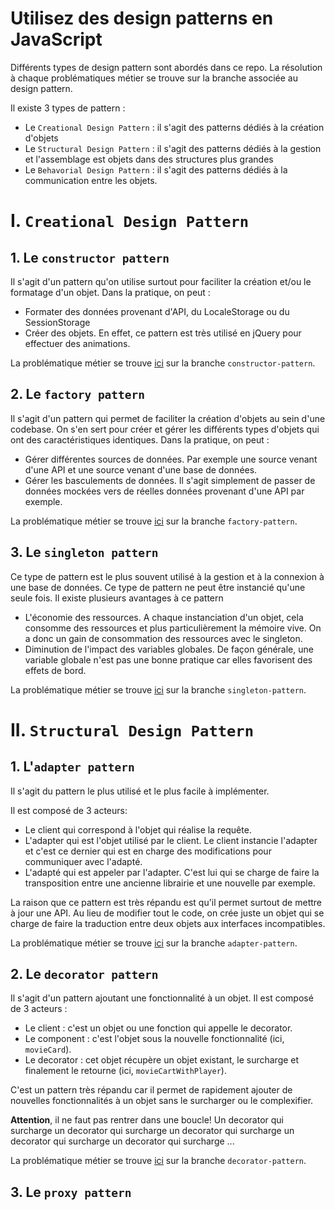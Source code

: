 # Utilisez des design patterns en JavaScript

Différents types de design pattern sont abordés dans ce repo. La résolution à chaque problématiques métier se trouve sur la branche associée au design pattern.

Il existe 3 types de pattern :
- Le `Creational Design Pattern` : il s'agit des patterns dédiés à la création d'objets
- Le `Structural Design Pattern` : il s'agit des patterns dédiés à la gestion et l'assemblage est objets dans des structures plus grandes
- Le `Behavorial Design Pattern` : il s'agit des patterns dédiés à la communication entre les objets.

# I. `Creational Design Pattern`

## 1. Le `constructor pattern`

Il s'agit d'un pattern qu'on utilise surtout pour faciliter la création et/ou le formatage d'un objet. Dans la pratique, on peut : 
-  Formater des données provenant d'API, du LocaleStorage ou du SessionStorage
- Créer des objets. En effet, ce pattern est très utilisé en jQuery pour effectuer des animations. 

La problématique métier se trouve [ici](https://github.com/CalcagnoLoic/designpattern_learning/blob/constructor-pattern/README.md) sur la branche `constructor-pattern`.

## 2. Le `factory pattern`

Il s'agit d'un pattern qui permet de faciliter la création d'objets au sein d'une codebase. On s'en sert pour créer et gérer les différents types d'objets qui ont des caractéristiques identiques. Dans la pratique, on peut : 

- Gérer différentes sources de données. Par exemple une source venant d'une API et une source venant d'une base de données.
- Gérer les basculements de données. Il s'agit simplement de passer de données mockées vers de réelles données provenant d'une API par exemple. 

La problématique métier se trouve [ici](https://github.com/CalcagnoLoic/designpattern_learning/blob/factory-pattern/README.md) sur la branche `factory-pattern`.

## 3. Le `singleton pattern`

Ce type de pattern est le plus souvent utilisé à la gestion et à la connexion à une base de données. Ce type de pattern ne peut être instancié qu'une seule fois. Il existe plusieurs avantages à ce pattern

- L'économie des ressources. A chaque instanciation d'un objet, cela consomme des ressources et plus particulièrement la mémoire vive. On a donc un gain de consommation des ressources avec le singleton. 
- Diminution de l'impact des variables globales. De façon générale, une variable globale n'est pas une bonne pratique car elles favorisent des effets de bord. 

La problématique métier se trouve [ici](https://github.com/CalcagnoLoic/designpattern_learning/blob/singleton-pattern/README.md) sur la branche `singleton-pattern`.

# II. `Structural Design Pattern`

## 1. L'`adapter pattern`

Il s'agit du pattern le plus utilisé et le plus facile à implémenter. 

Il est composé de 3 acteurs:
- Le client qui correspond à l'objet qui réalise la requête.
- L'adapter qui est l'objet utilisé par le client. Le client instancie l'adapter et c'est ce dernier qui est en charge des modifications pour communiquer avec l'adapté.
- L'adapté qui est appeler par l'adapter. C'est lui qui se charge de faire la transposition entre une ancienne librairie et une nouvelle par exemple. 

La raison que ce pattern est très répandu est qu'il permet surtout de mettre à jour une API. Au lieu de modifier tout le code, on crée juste un objet qui se charge de faire la traduction entre deux objets aux interfaces incompatibles.

La problématique métier se trouve [ici](https://github.com/CalcagnoLoic/designpattern_learning/blob/adapter-pattern/README.md) sur la branche `adapter-pattern`.

## 2. Le `decorator pattern`

Il s'agit d'un pattern ajoutant une fonctionnalité à un objet. Il est composé de 3 acteurs : 

- Le client : c'est un objet ou une fonction qui appelle le decorator.
- Le component : c'est l'objet sous la nouvelle fonctionnalité (ici, `movieCard`).
- Le decorator : cet objet récupère un objet existant, le surcharge et finalement le retourne (ici, `movieCartWithPlayer`).

C'est un pattern très répandu car il permet de rapidement ajouter de nouvelles fonctionnalités à un objet sans le surcharger ou le complexifier. 

**Attention**, il ne faut pas rentrer dans une boucle! Un decorator qui surcharge un decorator qui surcharge un decorator qui surcharge un decorator qui surcharge un decorator qui surcharge ...

La problématique métier se trouve [ici](https://github.com/CalcagnoLoic/designpattern_learning/blob/decorator-pattern/README.md) sur la branche `decorator-pattern`.

## 3. Le `proxy pattern`



